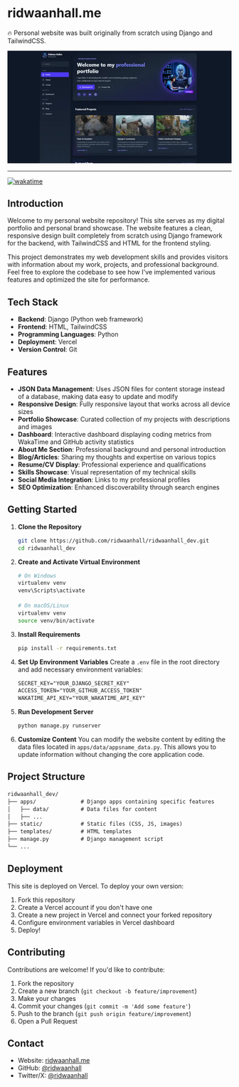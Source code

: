 # ridwaanhall.me

🔥 Personal website was built originally from scratch using Django and TailwindCSS.

![ridwaanhal](staticfiles/img/project/ridwaanhall_dev.webp)

---

[![wakatime](https://wakatime.com/badge/user/018b799e-de53-4f7a-bb65-edc2df9f26d8/project/cc5b6b55-ece5-47ae-b643-512d9d86e93b.svg)](https://wakatime.com/badge/user/018b799e-de53-4f7a-bb65-edc2df9f26d8/project/cc5b6b55-ece5-47ae-b643-512d9d86e93b)

## Introduction

Welcome to my personal website repository! This site serves as my digital portfolio and personal brand showcase. The website features a clean, responsive design built completely from scratch using Django framework for the backend, with TailwindCSS and HTML for the frontend styling.

This project demonstrates my web development skills and provides visitors with information about my work, projects, and professional background. Feel free to explore the codebase to see how I've implemented various features and optimized the site for performance.

## Tech Stack

- **Backend**: Django (Python web framework)
- **Frontend**: HTML, TailwindCSS
- **Programming Languages**: Python
- **Deployment**: Vercel
- **Version Control**: Git

## Features

- **JSON Data Management**: Uses JSON files for content storage instead of a database, making data easy to update and modify
- **Responsive Design**: Fully responsive layout that works across all device sizes
- **Portfolio Showcase**: Curated collection of my projects with descriptions and images
- **Dashboard**: Interactive dashboard displaying coding metrics from WakaTime and GitHub activity statistics
- **About Me Section**: Professional background and personal introduction
- **Blog/Articles**: Sharing my thoughts and expertise on various topics
- **Resume/CV Display**: Professional experience and qualifications
- **Skills Showcase**: Visual representation of my technical skills
- **Social Media Integration**: Links to my professional profiles
- **SEO Optimization**: Enhanced discoverability through search engines

## Getting Started

1. **Clone the Repository**

    ```bash
    git clone https://github.com/ridwaanhall/ridwaanhall_dev.git
    cd ridwaanhall_dev
    ```

2. **Create and Activate Virtual Environment**

    ```bash
    # On Windows
    virtualenv venv
    venv\Scripts\activate

    # On macOS/Linux
    virtualenv venv
    source venv/bin/activate
    ```

3. **Install Requirements**

    ```bash
    pip install -r requirements.txt
    ```

4. **Set Up Environment Variables**
    Create a `.env` file in the root directory and add necessary environment variables:

    ```txt
    SECRET_KEY="YOUR_DJANGO_SECRET_KEY"
    ACCESS_TOKEN="YOUR_GITHUB_ACCESS_TOKEN"
    WAKATIME_API_KEY="YOUR_WAKATIME_API_KEY"
    ```

5. **Run Development Server**

    ```bash
    python manage.py runserver
    ```

6. **Customize Content**
    You can modify the website content by editing the data files located in `apps/data/appsname_data.py`. This allows you to update information without changing the core application code.

## Project Structure

```txt
ridwaanhall_dev/
├── apps/              # Django apps containing specific features
│   ├── data/          # Data files for content
│   ├── ...
├── static/            # Static files (CSS, JS, images)
├── templates/         # HTML templates
├── manage.py          # Django management script
└── ...
```

## Deployment

This site is deployed on Vercel. To deploy your own version:

1. Fork this repository
2. Create a Vercel account if you don't have one
3. Create a new project in Vercel and connect your forked repository
4. Configure environment variables in Vercel dashboard
5. Deploy!

## Contributing

Contributions are welcome! If you'd like to contribute:

1. Fork the repository
2. Create a new branch (`git checkout -b feature/improvement`)
3. Make your changes
4. Commit your changes (`git commit -m 'Add some feature'`)
5. Push to the branch (`git push origin feature/improvement`)
6. Open a Pull Request

## Contact

- Website: [ridwaanhall.me](https://ridwaanhall.me)
- GitHub: [@ridwaanhall](https://github.com/ridwaanhall)
- Twitter/X: [@ridwaanhall](https://x.com/ridwaanhall)
